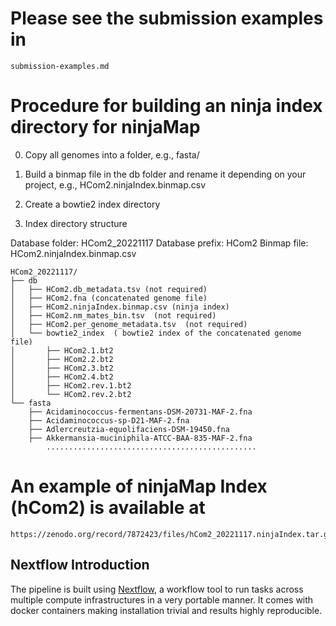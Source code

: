 # Please see the submission examples in
```{bash}
submission-examples.md
```

# Procedure for building an ninja index directory for ninjaMap

0. Copy all genomes into a folder, e.g., fasta/

1. Build a binmap file in the db folder and rename it depending on your project, e.g., HCom2.ninjaIndex.binmap.csv

2. Create a bowtie2 index directory  

3. Index directory structure

 Database folder: HCom2_20221117
 Database prefix: HCom2
 Binmap file: HCom2.ninjaIndex.binmap.csv

```{bash}
HCom2_20221117/
├── db
│   ├── HCom2.db_metadata.tsv (not required)
│   ├── HCom2.fna (concatenated genome file)
│   ├── HCom2.ninjaIndex.binmap.csv (ninja index)
│   ├── HCom2.nm_mates_bin.tsv  (not required)
│   ├── HCom2.per_genome_metadata.tsv  (not required)
│   └── bowtie2_index  ( bowtie2 index of the concatenated genome file)
│       ├── HCom2.1.bt2
│       ├── HCom2.2.bt2
│       ├── HCom2.3.bt2
│       ├── HCom2.4.bt2
│       ├── HCom2.rev.1.bt2
│       └── HCom2.rev.2.bt2
└── fasta
    ├── Acidaminococcus-fermentans-DSM-20731-MAF-2.fna
    ├── Acidaminococcus-sp-D21-MAF-2.fna
    ├── Adlercreutzia-equolifaciens-DSM-19450.fna
    ├── Akkermansia-muciniphila-ATCC-BAA-835-MAF-2.fna
        ...............................................
```

# An example of ninjaMap Index (hCom2) is available at
```{bash}
https://zenodo.org/record/7872423/files/hCom2_20221117.ninjaIndex.tar.gz
```

## Nextflow Introduction
The pipeline is built using [Nextflow](https://www.nextflow.io), a workflow tool to run tasks across multiple compute infrastructures in a very portable manner. It comes with docker containers making installation trivial and results highly reproducible.
